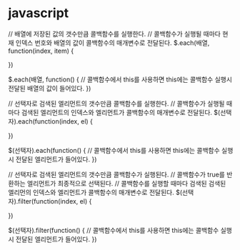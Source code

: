 # javascript
// 배열에 저장된 값의 갯수만큼 콜백함수를 실행한다.
// 콜백함수가 실행될 때마다 현재 인덱스 번호와 배열의 값이 콜백함수의 매개변수로 전달된다.
$.each(배열, function(index, item) { 

})

$.each(배열, function() {
   // 콜백함수에서 this를 사용하면 this에는 콜백함수 실행시 전달된 배열의 값이 들어있다.
})

// 선택자로 검색된 엘리먼트의 갯수만큼 콜백함수를 실행한다.
// 콜백함수가 실행될 때마다 검색된 엘리먼트의 인덱스와 엘리먼트가 콜백함수의 매개변수로 전달된다.
$(선택자).each(function(index, el) {

})

$(선택자).each(function() {
   // 콜백함수에서 this를 사용하면 this에는 콜백함수 실행시 전달된 엘리먼트가 들어있다.
})


// 선택자로 검색된 엘리먼트의 갯수만큼 콜백함수가 실행된다.
// 콜백함수가 true를 반환하는 엘리먼트가 최종적으로 선택된다.
// 콜백함수를 실행할 때마다 검색된 검색된 엘리먼의 인덱스와 엘리먼트가 콜백함수의 매개변수로 전달된다.
$(선택자).filter(function(index, el) {
   
})

$(선택자).filter(function() {
   // 콜백함수에서 this를 사용하면 this에는 콜백함수 실행시 전달된 엘리먼트가 들어있다.
})
